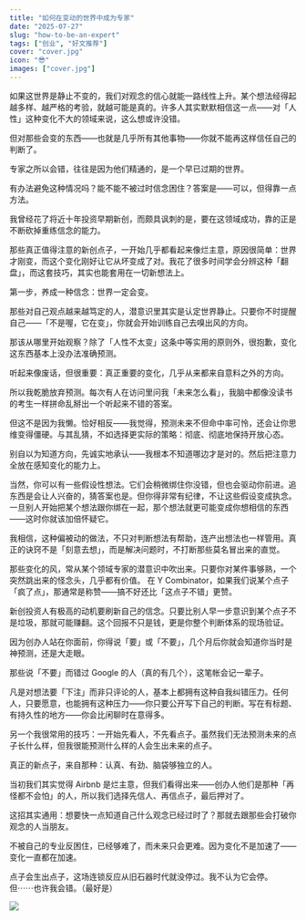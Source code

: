 ```yaml
---
title: "如何在变动的世界中成为专家"
date: "2025-07-27"
slug: "how-to-be-an-expert"
tags: ["创业", "好文推荐"]
cover: "cover.jpg"
icon: "😎"
images: ["cover.jpg"]
---
```

如果这世界是静止不变的，我们对观念的信心就能一路线性上升。某个想法经得起越多样、越严格的考验，就越可能是真的。许多人其实默默相信这一点——对「人性」这种变化不大的领域来说，这么想或许没错。



但对那些会变的东西——也就是几乎所有其他事物——你就不能再这样信任自己的判断了。



专家之所以会错，往往是因为他们精通的，是一个早已过期的世界。



有办法避免这种情况吗？能不能不被过时信念困住？答案是——可以，但得靠一点方法。



我曾经花了将近十年投资早期新创，而颇具讽刺的是，要在这领域成功，靠的正是不断砍掉重练信念的能力。



那些真正值得注意的新创点子，一开始几乎都看起来像烂主意，原因很简单：世界才刚变，而这个变化刚好让它从坏变成了对。我花了很多时间学会分辨这种「翻盘」，而这套技巧，其实也能套用在一切新想法上。



第一步，养成一种信念：世界一定会变。



那些对自己观点越来越笃定的人，潜意识里其实是认定世界静止。只要你不时提醒自己——「不是喔，它在变」，你就会开始训练自己去嗅出风的方向。



那该从哪里开始观察？除了「人性不太变」这条中等实用的原则外，很抱歉，变化这东西基本上没办法准确预测。



听起来像废话，但很重要：真正重要的变化，几乎从来都来自意料之外的方向。



所以我乾脆放弃预测。每次有人在访问里问我「未来怎么看」，我脑中都像没读书的考生一样拼命乱掰出一个听起来不错的答案。



但这不是因为我懒。恰好相反——我觉得，预测未来不但命中率可怜，还会让你思维变得僵硬。与其乱猜，不如选择更实际的策略：彻底、彻底地保持开放心态。



别自以为知道方向，先诚实地承认——我根本不知道哪边才是对的。然后把注意力全放在感知变化的能力上。



当然，你可以有一些假设性想法。它们会稍微绑住你没错，但也会驱动你前进。追东西是会让人兴奋的，猜答案也是。但你得非常有纪律，不让这些假设变成执念。
一旦别人开始把某个想法跟你绑在一起，那个想法就更可能变成你想相信的东西——这时你就该加倍怀疑它。



我相信，这种偏被动的做法，不只对判断想法有帮助，连产出想法也一样管用。真正的诀窍不是「刻意去想」，而是解决问题时，不打断那些莫名冒出来的直觉。



那些变化的风，常从某个领域专家的潜意识中吹出来。只要你对某件事够熟，一个突然跳出来的怪念头，几乎都有价值。
在 Y Combinator，如果我们说某个点子「疯了点」，那通常是称赞——搞不好还比「这点子不错」更赞。



新创投资人有极高的动机要刷新自己的信念。只要比别人早一步意识到某个点子不是垃圾，那就可能赚翻。这个回报不只是钱，更是你整个判断体系的现场验证。



因为创办人站在你面前，你得说「要」或「不要」，几个月后你就会知道你当时是神预测，还是大走眼。



那些说「不要」而错过 Google 的人（真的有几个），这笔帐会记一辈子。



凡是对想法要「下注」而非只评论的人，基本上都拥有这种自我纠错压力。任何人，只要愿意，也能拥有这种压力——你只要公开写下自己的判断。写在有标题、有持久性的地方——你会比闲聊时在意得多。



另一个我很常用的技巧：一开始先看人，不先看点子。虽然我们无法预测未来的点子长什么样，但我很能预测什么样的人会生出未来的点子。



真正的新点子，来自那种：认真、有劲、脑袋够独立的人。



当初我们其实觉得 Airbnb 是烂主意，但我们看得出来——创办人他们是那种「再怪都不会怕」的人，所以我们选择先信人、再信点子，最后押对了。



这招其实通用：想要快一点知道自己什么观念已经过时了？那就去跟那些会打破你观念的人当朋友。



不被自己的专业反困住，已经够难了，而未来只会更难。因为变化不是加速了——变化一直都在加速。



点子会生出点子，这场连锁反应从旧石器时代就没停过。我不认为它会停。
但⋯⋯也许我会错。（最好是）




![](https://prod-files-secure.s3.us-west-2.amazonaws.com/112d0858-5090-4d34-a606-b75eb8d65fd2/46476355-9cf3-4e99-9b7a-3531bc426380/1000202064.png?X-Amz-Algorithm=AWS4-HMAC-SHA256&X-Amz-Content-Sha256=UNSIGNED-PAYLOAD&X-Amz-Credential=ASIAZI2LB466WBKV6R6I%2F20251012%2Fus-west-2%2Fs3%2Faws4_request&X-Amz-Date=20251012T092835Z&X-Amz-Expires=3600&X-Amz-Security-Token=IQoJb3JpZ2luX2VjEHwaCXVzLXdlc3QtMiJHMEUCIH1agrK5PlEQK94fD8FyWjAxx4g7Dlz0Xg3kgqybNGkuAiEApYw0ht%2B6GePFe9DQo3IwbT5gKFqB%2FHbwOJhfZHZlj80q%2FwMIJRAAGgw2Mzc0MjMxODM4MDUiDK4P8IxLu8l78EtW%2ByrcAyn%2FAEryNdVbcdaDrp235g1GV99QI%2Bv8qsEoM5d3FPIzpOtFwMgCnfd2e3a%2Fn1xB9s2lJqOvxBZyC%2Bf%2FljEhk%2BTHjY1cJjRETEJGmwhvj6DZt2aAiBGI%2BFK7gdnQaG2Hvap1mGO2QWE5O0W8IKe5HPTLsyedo9S7%2FN612TuIglns9nmAfoTbnSTlMTXxZSat%2FI6ldf%2FCghbd7ZyrVg25hKa8X%2BUIoO5h5h3zvOj7hwmOiUwpkrxSurrm2vhyn56gFsasfg6LsUip%2Fi1BZCkSqXzjLsZ2L0X0WumD2Pp%2FOChesjM%2FBJKpbFghzpZi3os9E9gRTCq94aGGWM2rLYnu0oql8MfdbA6pg33Hr%2Bu2m6neCRskK7FmxXSq7BxrZYkb2FCTl%2BfX%2F4vAUolSAPlC7DPnjp92HxaQWmyT4%2Fmh%2FHsaZSNOViO0CoZ6NSjJZZYqiSzmk0kQXHWTDEsGWoV%2F7eYd%2FgyqPUxY7R6URhBd%2BViL2xM1iQ%2FI7uhSOTvdmw4EzysiFOJ3bkhiPFyXxIV%2FRTDmwE%2FnUyqbx%2F%2FT9spYiy9g739m%2FNkQNsCkHdrbIrx5UeaABskiKPdYAJUca6orsPtvpU90AACnygrvB%2BpO7uKJiP0iIj4Pp%2FlQvBxZMNHGrMcGOqUB3%2BkvG0HwZjFoqHG%2F37frVoyVL7AvxcRsS6huXO3MnCTHBIxOuQwUiMjLF3yQcyc0KwAHIu%2B81mhmqxSLGBl8F%2BNyWruTwTdEorW3J8WFK%2B%2BERvFxzvUntOT8rQqLMTnX7E7W1eXQx%2BUBmrUoxPEgO18dNrN0tNwKXJeC%2BKvW6MK4Tvy%2FoQ9cpvlbAulT0tjrKB1xhaeiyrqd2G3OyqGGYfffvWSe&X-Amz-Signature=f6910155e5a35f2c5c284dec3c2b2265406465a61a6bead638879f8e2a01bbc5&X-Amz-SignedHeaders=host&x-amz-checksum-mode=ENABLED&x-id=GetObject)


